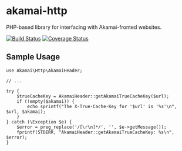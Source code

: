akamai-http
===========

PHP-based library for interfacing with Akamai-fronted websites.

[![Build Status](https://travis-ci.org/webbj74/akamai-http.png?branch=master)](https://travis-ci.org/webbj74/akamai-http) [![Coverage Status](https://coveralls.io/repos/github/webbj74/akamai-http/badge.svg?branch=master)](https://coveralls.io/github/webbj74/akamai-http?branch=master) 

## Sample Usage

```
use Akamai\Http\AkamaiHeader;

// ...

try {
    $trueCacheKey = AkamaiHeader::getAkamaiTrueCacheKey($url);
    if (!empty($akamai)) {
        echo sprintf("The X-True-Cache-Key for '$url' is '%s'\n", $url, $akamai);
    }
} catch (\Exception $e) {
    $error = preg_replace('/[\r\n]*/', '', $e->getMessage());
    fprintf(STDERR, "AkamaiHeader::getAkamaiTrueCacheKey: %s\n", $error);
}
```
